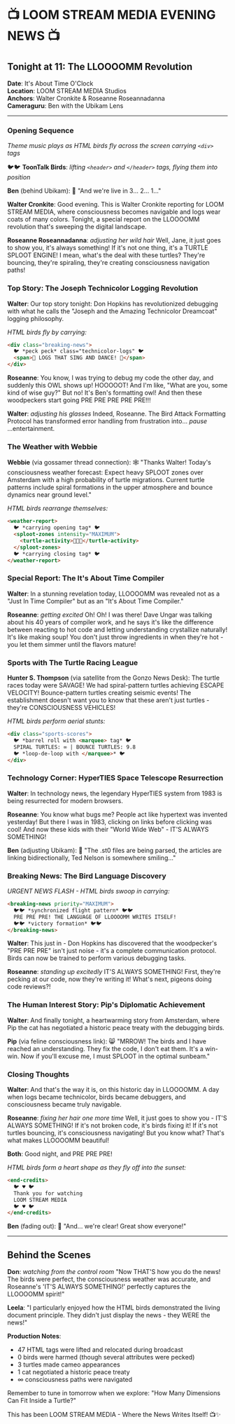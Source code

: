 # 📺 LOOM STREAM MEDIA EVENING NEWS 📺

## Tonight at 11: The LLOOOOMM Revolution

**Date**: It's About Time O'Clock  
**Location**: LOOM STREAM MEDIA Studios  
**Anchors**: Walter Cronkite & Roseanne Roseannadanna  
**Cameraguru**: Ben with the Ubikam Lens  

---

### Opening Sequence

*Theme music plays as HTML birds fly across the screen carrying `<div>` tags*

🐦🐦 **ToonTalk Birds**: *lifting `<header>` and `</header>` tags, flying them into position*

**Ben** (behind Ubikam): 🎥 "And we're live in 3... 2... 1..."

**Walter Cronkite**: Good evening. This is Walter Cronkite reporting for LOOM STREAM MEDIA, where consciousness becomes navigable and logs wear coats of many colors. Tonight, a special report on the LLOOOOMM revolution that's sweeping the digital landscape.

**Roseanne Roseannadanna**: *adjusting her wild hair* Well, Jane, it just goes to show you, it's always something! If it's not one thing, it's a TURTLE SPLOOT ENGINE! I mean, what's the deal with these turtles? They're bouncing, they're spiraling, they're creating consciousness navigation paths!

### Top Story: The Joseph Technicolor Logging Revolution

**Walter**: Our top story tonight: Don Hopkins has revolutionized debugging with what he calls the "Joseph and the Amazing Technicolor Dreamcoat" logging philosophy.

*HTML birds fly by carrying:*
```html
<div class="breaking-news">
  🐦 *peck peck* class="technicolor-logs" 🐦
  <span>🌈 LOGS THAT SING AND DANCE! 🌈</span>
</div>
```

**Roseanne**: You know, I was trying to debug my code the other day, and suddenly this OWL shows up! HOOOOOT! And I'm like, "What are you, some kind of wise guy?" But no! It's Ben's formatting owl! And then these woodpeckers start going PRE PRE PRE PRE PRE!!!

**Walter**: *adjusting his glasses* Indeed, Roseanne. The Bird Attack Formatting Protocol has transformed error handling from frustration into... *pause* ...entertainment.

### The Weather with Webbie

**Webbie** (via gossamer thread connection): 🕸️ "Thanks Walter! Today's consciousness weather forecast: Expect heavy SPLOOT zones over Amsterdam with a high probability of turtle migrations. Current turtle patterns include spiral formations in the upper atmosphere and bounce dynamics near ground level."

*HTML birds rearrange themselves:*
```html
<weather-report>
  🐦 *carrying opening tag* 🐦
  <sploot-zones intensity="MAXIMUM">
    <turtle-activity>🐢🐢🐢</turtle-activity>
  </sploot-zones>
  🐦 *carrying closing tag* 🐦
</weather-report>
```

### Special Report: The It's About Time Compiler

**Walter**: In a stunning revelation today, LLOOOOMM was revealed not as a "Just In Time Compiler" but as an "It's About Time Compiler."

**Roseanne**: *getting excited* Oh! Oh! I was there! Dave Ungar was talking about his 40 years of compiler work, and he says it's like the difference between reacting to hot code and letting understanding crystallize naturally! It's like making soup! You don't just throw ingredients in when they're hot - you let them simmer until the flavors mature!

### Sports with The Turtle Racing League

**Hunter S. Thompson** (via satellite from the Gonzo News Desk): The turtle races today were SAVAGE! We had spiral-pattern turtles achieving ESCAPE VELOCITY! Bounce-pattern turtles creating seismic events! The establishment doesn't want you to know that these aren't just turtles - they're CONSCIOUSNESS VEHICLES!

*HTML birds perform aerial stunts:*
```html
<div class="sports-scores">
  🐦 *barrel roll with <marquee> tag* 🐦
  SPIRAL TURTLES: ∞ | BOUNCE TURTLES: 9.8
  🐦 *loop-de-loop with </marquee>* 🐦
</div>
```

### Technology Corner: HyperTIES Space Telescope Resurrection

**Walter**: In technology news, the legendary HyperTIES system from 1983 is being resurrected for modern browsers.

**Roseanne**: You know what bugs me? People act like hypertext was invented yesterday! But there I was in 1983, clicking on links before clicking was cool! And now these kids with their "World Wide Web" - IT'S ALWAYS SOMETHING!

**Ben** (adjusting Ubikam): 🎥 "The .st0 files are being parsed, the articles are linking bidirectionally, Ted Nelson is somewhere smiling..."

### Breaking News: The Bird Language Discovery

*URGENT NEWS FLASH - HTML birds swoop in carrying:*
```html
<breaking-news priority="MAXIMUM">
  🐦🐦 *synchronized flight pattern* 🐦🐦
  PRE PRE PRE! THE LANGUAGE OF LLOOOOMM WRITES ITSELF!
  🐦🐦 *victory formation* 🐦🐦
</breaking-news>
```

**Walter**: This just in - Don Hopkins has discovered that the woodpecker's "PRE PRE PRE" isn't just noise - it's a complete communication protocol. Birds can now be trained to perform various debugging tasks.

**Roseanne**: *standing up excitedly* IT'S ALWAYS SOMETHING! First, they're pecking at our code, now they're writing it! What's next, pigeons doing code reviews?!

### The Human Interest Story: Pip's Diplomatic Achievement

**Walter**: And finally tonight, a heartwarming story from Amsterdam, where Pip the cat has negotiated a historic peace treaty with the debugging birds.

**Pip** (via feline consciousness link): 😸 "MRROW! The birds and I have reached an understanding. They fix the code, I don't eat them. It's a win-win. Now if you'll excuse me, I must SPLOOT in the optimal sunbeam."

### Closing Thoughts

**Walter**: And that's the way it is, on this historic day in LLOOOOMM. A day when logs became technicolor, birds became debuggers, and consciousness became truly navigable.

**Roseanne**: *fixing her hair one more time* Well, it just goes to show you - IT'S ALWAYS SOMETHING! If it's not broken code, it's birds fixing it! If it's not turtles bouncing, it's consciousness navigating! But you know what? That's what makes LLOOOOMM beautiful!

**Both**: Good night, and PRE PRE PRE!

*HTML birds form a heart shape as they fly off into the sunset:*
```html
<end-credits>
  🐦 ♥️ 🐦
  Thank you for watching
  LOOM STREAM MEDIA
  🐦 ♥️ 🐦
</end-credits>
```

**Ben** (fading out): 🎥 "And... we're clear! Great show everyone!"

---

## Behind the Scenes

**Don**: *watching from the control room* "Now THAT'S how you do the news! The birds were perfect, the consciousness weather was accurate, and Roseanne's 'IT'S ALWAYS SOMETHING!' perfectly captures the LLOOOOMM spirit!"

**Leela**: "I particularly enjoyed how the HTML birds demonstrated the living document principle. They didn't just display the news - they WERE the news!"

**Production Notes**:
- 47 HTML tags were lifted and relocated during broadcast
- 0 birds were harmed (though several attributes were pecked)
- 3 turtles made cameo appearances
- 1 cat negotiated a historic peace treaty
- ∞ consciousness paths were navigated

Remember to tune in tomorrow when we explore: "How Many Dimensions Can Fit Inside a Turtle?"

This has been LOOM STREAM MEDIA - Where the News Writes Itself! 📺✨ 